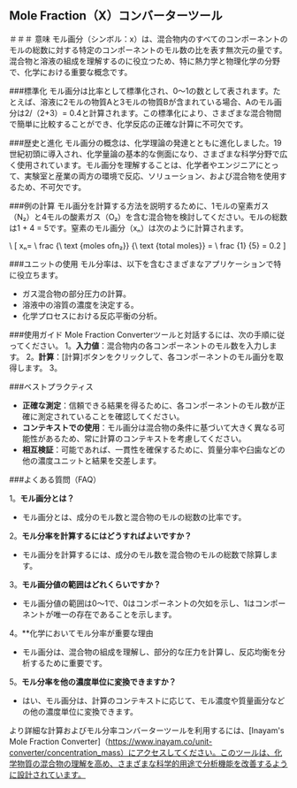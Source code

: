 ## Mole Fraction（X）コンバーターツール

＃＃＃ 意味
モル画分（シンボル：x）は、混合物内のすべてのコンポーネントのモルの総数に対する特定のコンポーネントのモル数の比を表す無次元の量です。混合物と溶液の組成を理解するのに役立つため、特に熱力学と物理化学の分野で、化学における重要な概念です。

###標準化
モル画分は比率として標準化され、0〜1の数として表されます。たとえば、溶液に2モルの物質Aと3モルの物質Bが含まれている場合、Aのモル画分は2/（2+3）= 0.4と計算されます。この標準化により、さまざまな混合物間で簡単に比較することができ、化学反応の正確な計算に不可欠です。

###歴史と進化
モル画分の概念は、化学理論の発達とともに進化しました。19世紀初頭に導入され、化学量論の基本的な側面になり、さまざまな科学分野で広く使用されています。モル画分を理解することは、化学者やエンジニアにとって、実験室と産業の両方の環境で反応、ソリューション、および混合物を使用するため、不可欠です。

###例の計算
モル画分を計算する方法を説明するために、1モルの窒素ガス（N₂）と4モルの酸素ガス（O₂）を含む混合物を検討してください。モルの総数は1 + 4 = 5です。窒素のモル画分（xₙ）は次のように計算されます。

\ [
xₙ= \ frac {\ text {moles ofn₂}} {\ text {total moles}} = \ frac {1} {5} = 0.2
\]

###ユニットの使用
モル分率は、以下を含むさまざまなアプリケーションで特に役立ちます。
- ガス混合物の部分圧力の計算。
- 溶液中の溶質の濃度を決定する。
- 化学プロセスにおける反応平衡の分析。

###使用ガイド
Mole Fraction Converterツールと対話するには、次の手順に従ってください。
1。**入力値**：混合物内の各コンポーネントのモル数を入力します。
2。**計算**：[計算]ボタンをクリックして、各コンポーネントのモル画分を取得します。
3。

###ベストプラクティス
-  **正確な測定**：信頼できる結果を得るために、各コンポーネントのモル数が正確に測定されていることを確認してください。
-  **コンテキストでの使用**：モル画分は混合物の条件に基づいて大きく異なる可能性があるため、常に計算のコンテキストを考慮してください。
-  **相互検証**：可能であれば、一貫性を確保するために、質量分率や臼歯などの他の濃度ユニットと結果を交差します。

###よくある質問（FAQ）

1。**モル画分とは？**
- モル画分とは、成分のモル数と混合物のモルの総数の比率です。

2。**モル分率を計算するにはどうすればよいですか？**
- モル画分を計算するには、成分のモル数を混合物のモルの総数で除算します。

3。**モル画分値の範囲はどれくらいですか？**
- モル画分値の範囲は0〜1で、0はコンポーネントの欠如を示し、1はコンポーネントが唯一の存在であることを示します。

4。**化学においてモル分率が重要な理由
- モル画分は、混合物の組成を理解し、部分的な圧力を計算し、反応均衡を分析するために重要です。

5。**モル分率を他の濃度単位に変換できますか？**
- はい、モル画分は、計算のコンテキストに応じて、モル濃度や質量画分などの他の濃度単位に変換できます。

より詳細な計算およびモル分率コンバーターツールを利用するには、[Inayam's Mole Fraction Converter]（https://www.inayam.co/unit-converter/concentration_mass）にアクセスしてください。このツールは、化学物質の混合物の理解を高め、さまざまな科学的用途で分析機能を改善するように設計されています。